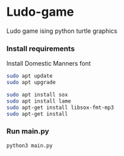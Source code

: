 # Ludo-game
Ludo game ising python turtle graphics

### Install requirements
Install Domestic Manners font
```bash
sudo apt update
sudo apt upgrade

sudo apt install sox
sudo apt install lame
sudo apt-get install libsox-fmt-mp3
sudo apt-get install 
```
### Run main.py
```bash 
python3 main.py
```
